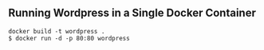 ## Running Wordpress in a Single Docker Container


```
docker build -t wordpress .
$ docker run -d -p 80:80 wordpress
```
